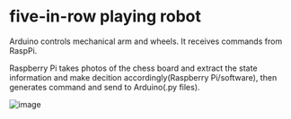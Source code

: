 # five-in-row playing robot

Arduino controls mechanical arm and wheels. It receives commands from RaspPi.

Raspberry Pi takes photos of the chess board and extract the state information and make decition accordingly(Raspberry Pi/software), then generates command and send to Arduino(.py files).

![image](https://github.com/HengRuiZ/five-in-row-playing-robot/blob/master/ezgif.com-optimize.gif )
